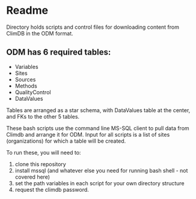 # Readme

Directory holds scripts and control files for downloading content from ClimDB in the ODM format.

## ODM has 6 required tables:
- Variables
- Sites
- Sources
- Methods
- QualityControl
- DataValues

Tables are arranged as a star schema, with DataValues table at the center, and FKs to the other 5 tables.

These bash scripts use the command line MS-SQL client to pull data from Climdb and arrange it for ODM. 
Input for all scripts is a list of sites (organizations) for which a table will be created.

To run these, you will need to:
1. clone this repository
1. install mssql (and whatever else you need for running bash shell - not covered here)
2. set the path variables in each script for your own directory structure
3. request the climdb password. 

